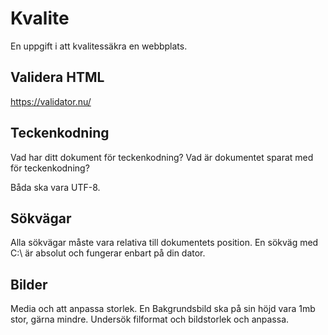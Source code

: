 # Kvalite

En uppgift i att kvalitessäkra en webbplats.

## Validera HTML

https://validator.nu/

## Teckenkodning

Vad har ditt dokument för teckenkodning?
Vad är dokumentet sparat med för teckenkodning?

Båda ska vara UTF-8.

## Sökvägar

Alla sökvägar måste vara relativa till dokumentets position.
En sökväg med C:\ är absolut och fungerar enbart på din dator.

## Bilder

Media och att anpassa storlek.
En Bakgrundsbild ska på sin höjd vara 1mb stor, gärna mindre.
Undersök filformat och bildstorlek och anpassa.